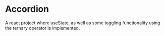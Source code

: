 # Accordion
A react project where useState, as well as some toggling functionality using the ternary operator is implemented.
